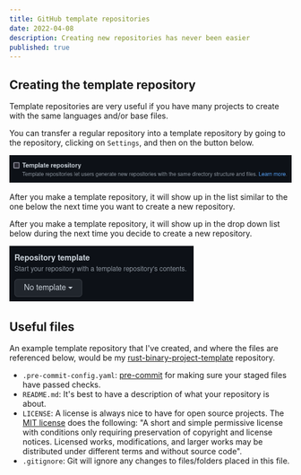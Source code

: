```yaml
---
title: GitHub template repositories
date: 2022-04-08
description: Creating new repositories has never been easier
published: true
---
```


## Creating the template repository

Template repositories are very useful if you have many projects to create with the same languages and/or base files.

You can transfer a regular repository into a template repository by going to the repository, clicking on `Settings`, and then on the button below.

![Template button](./static/template-repositories/button.png)

After you make a template repository, it will show up in the list similar to the one below the next time you want to create a new repository.

After you make a template repository, it will show up in the drop down list below during the next time you decide to create a new repository.

![Template list](./static/template-repositories/list.png)

## Useful files

An example template repository that I've created, and where the files are referenced below, would be my [rust-binary-project-template](https://github.com/Xithrius/rust-binary-project-template) repository.

- `.pre-commit-config.yaml`: [pre-commit](https://pre-commit.com/) for making sure your staged files have passed checks.
- `README.md`: It's best to have a description of what your repository is about.
- `LICENSE`: A license is always nice to have for open source projects. The [MIT license](https://mit-license.org/) does the following: "A short and simple permissive license with conditions only requiring preservation of copyright and license notices. Licensed works, modifications, and larger works may be distributed under different terms and without source code".
- `.gitignore`: Git will ignore any changes to files/folders placed in this file.
